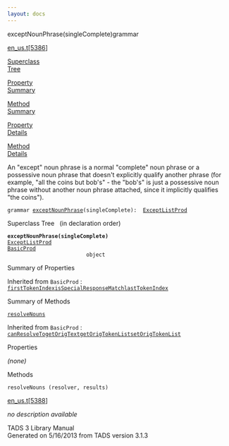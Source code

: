 ```yaml
---
layout: docs
---
```

<span class="title">exceptNounPhrase(singleComplete)</span><span class="type">grammar</span>

[en_us.t](../file/en_us.t.html)\[[5386](../source/en_us.t.html#5386)\]

[Superclass  
Tree](#_SuperClassTree_)

[Property  
Summary](#_PropSummary_)

[Method  
Summary](#_MethodSummary_)

[Property  
Details](#_Properties_)

[Method  
Details](#_Methods_)

<div class="fdesc">

An "except" noun phrase is a normal "complete" noun phrase or a
possessive noun phrase that doesn't explicitly qualify another phrase
(for example, "all the coins but bob's" - the "bob's" is just a
possessive noun phrase without another noun phrase attached, since it
implicitly qualifies "the coins").

`grammar `<span class="gramalt">[`exceptNounPhrase`](../object/exceptNounPhrase.html)`(singleComplete)`</span>` :   `[`ExceptListProd`](../object/ExceptListProd.html)

</div>

<span id="_SuperClassTree_"></span>

<div class="mjhd">

<span class="hdln">Superclass Tree</span>   (in declaration order)

</div>

**`exceptNounPhrase(singleComplete)`**  
[`ExceptListProd`](../object/ExceptListProd.html)  
[`BasicProd`](../object/BasicProd.html)  
`                         object`  
<span id="_PropSummary_"></span>

<div class="mjhd">

<span class="hdln">Summary of Properties</span>  

</div>





Inherited from `BasicProd` :  
[`firstTokenIndex`](../object/BasicProd.html#firstTokenIndex)[`isSpecialResponseMatch`](../object/BasicProd.html#isSpecialResponseMatch)[`lastTokenIndex`](../object/BasicProd.html#lastTokenIndex)

<span id="_MethodSummary_"></span>

<div class="mjhd">

<span class="hdln">Summary of Methods</span>  

</div>

[`resolveNouns`](#resolveNouns)



Inherited from `BasicProd` :  
[`canResolveTo`](../object/BasicProd.html#canResolveTo)[`getOrigText`](../object/BasicProd.html#getOrigText)[`getOrigTokenList`](../object/BasicProd.html#getOrigTokenList)[`setOrigTokenList`](../object/BasicProd.html#setOrigTokenList)

<span id="_Properties_"></span>

<div class="mjhd">

<span class="hdln">Properties</span>  

</div>

*(none)* <span id="_Methods_"></span>

<div class="mjhd">

<span class="hdln">Methods</span>  

</div>

<span id="resolveNouns"></span>

`resolveNouns (resolver, results)`

[en_us.t](../file/en_us.t.html)\[[5388](../source/en_us.t.html#5388)\]

<div class="desc">

*no description available*

</div>

<div class="ftr">

TADS 3 Library Manual  
Generated on 5/16/2013 from TADS version 3.1.3

</div>
